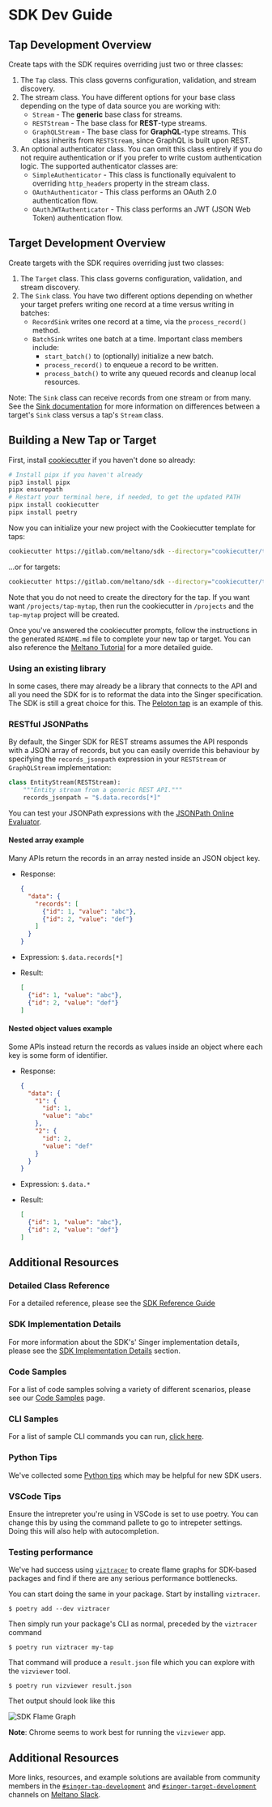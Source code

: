 # SDK Dev Guide

## Tap Development Overview

Create taps with the SDK requires overriding just two or three classes:

1. The `Tap` class. This class governs configuration, validation,
   and stream discovery.
2. The stream class. You have different options for your base class depending on the type
   of data source you are working with:
    - `Stream` - The **generic** base class for streams.
    - `RESTStream` - The base class for **REST**-type streams.
    - `GraphQLStream` - The base class for **GraphQL**-type streams. This class inherits
      from `RESTStream`, since GraphQL is built upon REST.
3. An optional authenticator class. You can omit this class entirely if you do not require authentication or if you prefer to write custom authentication logic. The supported authenticator classes are:
    - `SimpleAuthenticator` - This class is functionally equivalent to overriding
      `http_headers` property in the stream class.
    - `OAuthAuthenticator` - This class performs an OAuth 2.0 authentication flow.
    - `OAuthJWTAuthenticator` - This class performs an JWT (JSON Web Token) authentication
       flow.

## Target Development Overview

Create targets with the SDK requires overriding just two classes:

1. The `Target` class. This class governs configuration, validation,
   and stream discovery.
2. The `Sink` class. You have two different options depending on whether your target
   prefers writing one record at a time versus writing in batches:
    - `RecordSink` writes one record at a time, via the `process_record()`
      method.
    - `BatchSink` writes one batch at a time. Important class members include:
      - `start_batch()` to (optionally) initialize a new batch.
      - `process_record()` to enqueue a record to be written.
      - `process_batch()` to write any queued records and cleanup local resources.

Note: The `Sink` class can receive records from one stream or from many. See the [Sink documentation](./sinks.md)
for more information on differences between a target's `Sink` class versus a tap's `Stream` class.

## Building a New Tap or Target

First, install [cookiecutter](https://cookiecutter.readthedocs.io) if you haven't
done so already:

```bash
# Install pipx if you haven't already
pip3 install pipx
pipx ensurepath
# Restart your terminal here, if needed, to get the updated PATH
pipx install cookiecutter
pipx install poetry
```

Now you can initialize your new project with the Cookiecutter template for taps:

```bash
cookiecutter https://gitlab.com/meltano/sdk --directory="cookiecutter/tap-template"
```

...or for targets:

```bash
cookiecutter https://gitlab.com/meltano/sdk --directory="cookiecutter/target-template"
```

Note that you do not need to create the directory for the tap.
If you want want `/projects/tap-mytap`, then run the cookiecutter in `/projects` and the `tap-mytap`
project will be created.

Once you've answered the cookiecutter prompts, follow the instructions in the
generated `README.md` file to complete your new tap or target. You can also reference the
[Meltano Tutorial](https://meltano.com/tutorials/create-a-custom-extractor.html) for a more
detailed guide.

### Using an existing library

In some cases, there may already be a library that connects to the API and all you need the SDK for
is to reformat the data into the Singer specification. 
The SDK is still a great choice for this. 
The [Peloton tap](https://github.com/MeltanoLabs/tap-peloton) is an example of this. 

### RESTful JSONPaths

By default, the Singer SDK for REST streams assumes the API responds with a JSON array of records, but you can easily override this behaviour by specifying the `records_jsonpath` expression in your `RESTStream` or `GraphQLStream` implementation:

```python
class EntityStream(RESTStream):
    """Entity stream from a generic REST API."""
    records_jsonpath = "$.data.records[*]"
```

You can test your JSONPath expressions with the [JSONPath Online Evaluator](https://jsonpath.com/).

#### Nested array example

Many APIs return the records in an array nested inside an JSON object key.

- Response:

    ```json
    {
      "data": {
        "records": [
          {"id": 1, "value": "abc"},
          {"id": 2, "value": "def"}
        ]
      }
    }
    ```

- Expression: `$.data.records[*]`

- Result:

    ```json
    [
      {"id": 1, "value": "abc"},
      {"id": 2, "value": "def"}
    ]
    ```

#### Nested object values example

Some APIs instead return the records as values inside an object where each key is some form of identifier.

- Response:

    ```json
    {
      "data": {
        "1": {
          "id": 1,
          "value": "abc"
        },
        "2": {
          "id": 2,
          "value": "def"
        }
      }
    }
    ```

- Expression: `$.data.*`

- Result:

    ```json
    [
      {"id": 1, "value": "abc"},
      {"id": 2, "value": "def"}
    ]
    ```

## Additional Resources

### Detailed Class Reference

For a detailed reference, please see the [SDK Reference Guide](./reference.md)

### SDK Implementation Details

For more information about the SDK's' Singer implementation details, please see the
[SDK Implementation Details](./implementation/README.md) section.

### Code Samples

For a list of code samples solving a variety of different scenarios, please see our 
[Code Samples](./code_samples.md) page.

### CLI Samples

For a list of sample CLI commands you can run, [click here](./cli_commands.md).

### Python Tips

We've collected some [Python tips](python_tips.md) which may be helpful for new SDK users.

### VSCode Tips

Ensure the intrepreter you're using in VSCode is set to use poetry. 
You can change this by using the command pallete to go to intrepeter settings.
Doing this will also help with autocompletion.

### Testing performance

We've had success using [`viztracer`](https://github.com/gaogaotiantian/viztracer) to create flame graphs for SDK-based packages and find if there are any serious performance bottlenecks.

You can start doing the same in your package. Start by installing `viztracer`.

```console
$ poetry add --dev viztracer
```

Then simply run your package's CLI as normal, preceded by the `viztracer` command

```console
$ poetry run viztracer my-tap
```

That command will produce a `result.json` file which you can explore with the `vizviewer` tool.

```console
$ poetry run vizviewer result.json
```

Thet output should look like this

![SDK Flame Graph](https://gitlab.com/meltano/sdk/uploads/07633ba1217de6eb1bb0e018133c608d/_write_record_message.png)

**Note**: Chrome seems to work best for running the `vizviewer` app.

## Additional Resources

More links, resources, and example solutions are available from community
members in the [`#singer-tap-development`](https://meltano.slack.com/archives/C01PKLU5D1R)
and [`#singer-target-development`](https://meltano.slack.com/archives/C01RKUVUG4S)
channels on [Meltano Slack](https://meltano.com/slack).
